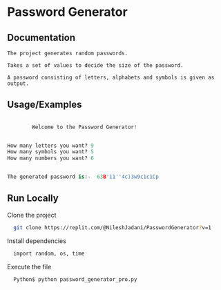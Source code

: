 
# Password Generator



## Documentation
```
The project generates random passwords.

Takes a set of values to decide the size of the password.

A password consisting of letters, alphabets and symbols is given as output.
```
## Usage/Examples

```python
        
        Welcome to the Password Generator!


How many letters you want? 9
How many symbols you want? 5
How many numbers you want? 6


The generated password is:-  63B'11''4c)3w9c1c1Cp
```


## Run Locally

Clone the project

```bash
  git clone https://replit.com/@NileshJadani/PasswordGenerator?v=1
```



Install dependencies

```bash
  import random, os, time
```

Execute the file

```bash
  Python$ python password_generator_pro.py

```

